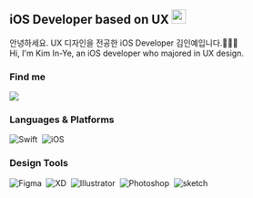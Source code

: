 ## iOS Developer based on UX <img src="https://raw.githubusercontent.com/MartinHeinz/MartinHeinz/master/wave.gif" width="25px" height="25px" />

안녕하세요. UX 디자인을 전공한 iOS Developer 김인예입니다.🙇🏻‍♀ <br>
Hi, I'm Kim In-Ye, an iOS developer who majored in UX design.

### Find me
<a href="https://www.linkedin.com/in/inye-kim-84252122a/" target="_blank"><img src="https://img.shields.io/badge/LinkedIn-blue?style=flat&logo=linkedin&logoColor=white"/></a>

### Languages & Platforms
![Swift](https://img.shields.io/badge/Swift-%23F05138.svg?&style=flat&logo=swift&logoColor=white)&nbsp;
![iOS](https://img.shields.io/badge/iOS-%234F4F4F.svg?&style=flat&logo=Apple&logoColor=white)&nbsp;

### Design Tools
![Figma](https://img.shields.io/badge/Figma-%23F24E1E.svg?&style=flat&logo=figma&logoColor=white)&nbsp;
![XD](https://img.shields.io/badge/Adobe_XD-%23FF61F6.svg?&style=flat&logo=adobexd&logoColor=white)&nbsp;
![Illustrator](https://img.shields.io/badge/Adobe_Illustrator-%23FF9A00.svg?&style=flat&logo=adobeillustrator&logoColor=white)&nbsp;
![Photoshop](https://img.shields.io/badge/Adobe_Photoshop-%2331A8FF.svg?&style=flat&logo=adobephotoshop&logoColor=white)&nbsp;
![sketch](https://img.shields.io/badge/sketch-%23F7B500.svg?&style=flat&logo=sketch&logoColor=white)&nbsp;
